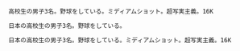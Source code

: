 
```cmd
高校生の男子3名。野球をしている。ミディアムショット。超写実主義。16K
```

```cmd
日本の高校生の男子3名。野球をしている。
```

```cmd
日本の高校生の男子3名。野球をしている。ミディアムショット。超写実主義。16K
```
